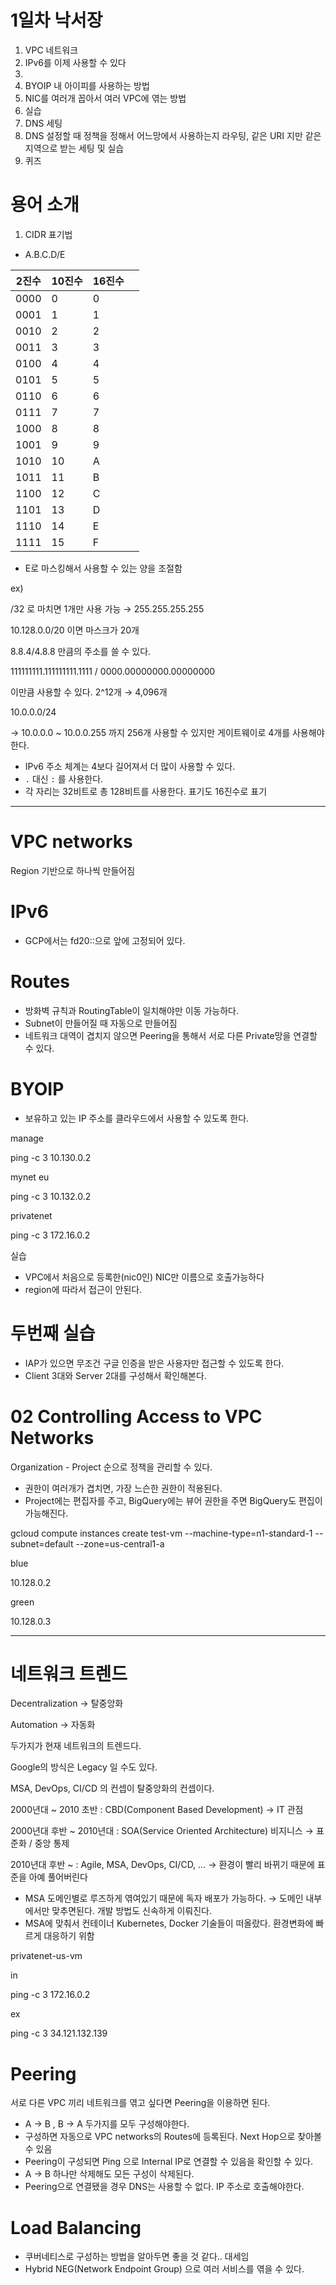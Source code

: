 # 1일차 낙서장

1. VPC 네트워크
2. IPv6를 이제 사용할 수 있다
3. 
4. BYOIP 내 아이피를 사용하는 방법
5. NIC를 여러개 꼽아서 여러 VPC에 엮는 방법
6. 실습
7. DNS 세팅
8. DNS 설정할 때 정책을 정해서 어느망에서 사용하는지 라우팅, 같은 URI 지만 같은 지역으로 받는 세팅 및 실습
9. 퀴즈

# 용어 소개

1. CIDR 표기법

- A.B.C.D/E

| 2진수 | 10진수 | 16진수 |      |
| ----- | ------ | ------ | ---- |
| 0000  | 0      | 0      |      |
| 0001  | 1      | 1      |      |
| 0010  | 2      | 2      |      |
| 0011  | 3      | 3      |      |
| 0100  | 4      | 4      |      |
| 0101  | 5      | 5      |      |
| 0110  | 6      | 6      |      |
| 0111  | 7      | 7      |      |
| 1000  | 8      | 8      |      |
| 1001  | 9      | 9      |      |
| 1010  | 10     | A      |      |
| 1011  | 11     | B      |      |
| 1100  | 12     | C      |      |
| 1101  | 13     | D      |      |
| 1110  | 14     | E      |      |
| 1111  | 15     | F      |      |

- E로 마스킹해서 사용할 수 있는 양을 조절함

ex)

/32 로 마치면 1개만 사용 가능 → 255.255.255.255

10.128.0.0/20 이면 마스크가 20개

8.8.4/4.8.8 만큼의 주소를 쓸 수 있다.

111111111.111111111.1111 / 0000.00000000.00000000

이만큼 사용할 수 있다. 2^12개 → 4,096개

10.0.0.0/24

→ 10.0.0.0 ~ 10.0.0.255 까지 256개 사용할 수 있지만 게이트웨이로 4개를 사용해야한다.

- IPv6 주소 체계는 4보다 길어져서 더 많이 사용할 수 있다.
- `.` 대신 `:` 를 사용한다.
- 각 자리는 32비트로 총 128비트를 사용한다. 표기도 16진수로 표기

------

# VPC networks

Region 기반으로 하나씩 만들어짐

# IPv6

- GCP에서는 fd20::으로 앞에 고정되어 있다.

# Routes

- 방화벽 규칙과 RoutingTable이 일치해야만 이동 가능하다.
- Subnet이 만들어질 때 자동으로 만들어짐
- 네트워크 대역이 겹치지 않으면 Peering을 통해서 서로 다른 Private망을 연결할 수 있다.

# BYOIP

- 보유하고 있는 IP 주소를 클라우드에서 사용할 수 있도록 한다.

manage

ping -c 3 10.130.0.2

mynet eu

ping -c 3 10.132.0.2

privatenet

ping -c 3 172.16.0.2

실습

- VPC에서 처음으로 등록한(nic0인) NIC만 이름으로 호출가능하다
- region에 따라서 접근이 안된다.

# 두번째 실습

- IAP가 있으면 무조건 구글 인증을 받은 사용자만 접근할 수 있도록 한다.
- Client 3대와 Server 2대를 구성해서 확인해본다.

# 02 Controlling Access to VPC Networks

Organization - Project 순으로 정책을 관리할 수 있다.

- 권한이 여러개가 겹치면, 가장 느슨한 권한이 적용된다.
- Project에는 편집자를 주고, BigQuery에는 뷰어 권한을 주면 BigQuery도 편집이 가능해진다.

gcloud compute instances create test-vm --machine-type=n1-standard-1 --subnet=default --zone=us-central1-a

blue

10.128.0.2

green

10.128.0.3

------

# 네트워크 트렌드

Decentralization → 탈중앙화

Automation → 자동화

두가지가 현재 네트워크의 트렌드다.

Google의 방식은 Legacy 일 수도 있다.

MSA, DevOps, CI/CD 의 컨셉이 탈중앙화의 컨셉이다.

2000년대 ~ 2010 초반 : CBD(Component Based Development) → IT 관점

2000년대 후반 ~ 2010년대 : SOA(Service Oriented Architecture) 비지니스 → 표준화 / 중앙 통제

2010년대 후반 ~ : Agile, MSA, DevOps, CI/CD, … → 환경이 빨리 바뀌기 때문에 표준을 아예 풀어버린다

- MSA 도메인별로 루즈하게 엮여있기 때문에 독자 배포가 가능하다. → 도메인 내부에서만 맞추면된다. 개발 방법도 신속하게 이뤄진다.
- MSA에 맞춰서 컨테이너 Kubernetes, Docker 기술들이 떠올랐다. 환경변화에 빠르게 대응하기 위함

privatenet-us-vm

in

ping -c 3 172.16.0.2

ex

ping -c 3 34.121.132.139

# Peering

서로 다른 VPC 끼리 네트워크를 엮고 싶다면 Peering을 이용하면 된다.

- A → B , B → A 두가지를 모두 구성해야한다.
- 구성하면 자동으로 VPC networks의 Routes에 등록된다. Next Hop으로 찾아볼 수 있음
- Peering이 구성되면 Ping 으로 Internal IP로 연결할 수 있음을 확인할 수 있다.
- A → B 하나만 삭제해도 모든 구성이 삭제된다.
- Peering으로 연결됐을 경우 DNS는 사용할 수 없다. IP 주소로 호출해야한다.

# Load Balancing

- 쿠버네티스로 구성하는 방법을 알아두면 좋을 것 같다.. 대세임
- Hybrid NEG(Network Endpoint Group) 으로 여러 서비스를 엮을 수 있다.